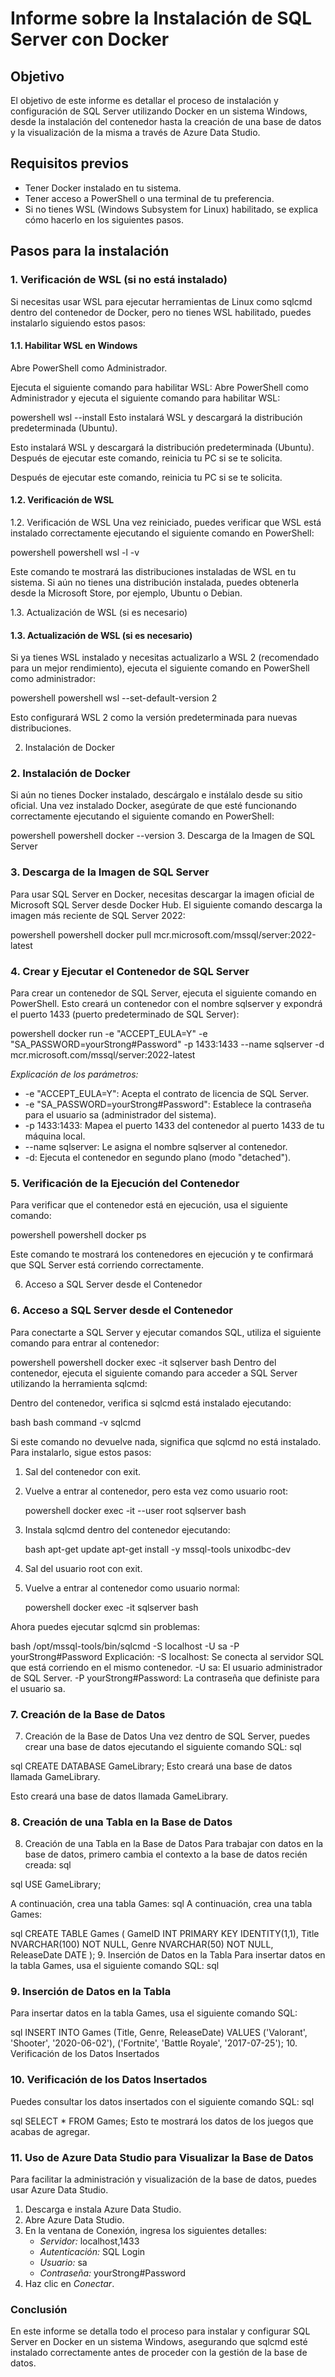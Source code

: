 # Informe sobre la Instalación de SQL Server con Docker
## Objetivo
El objetivo de este informe es detallar el proceso de instalación y configuración de SQL Server utilizando Docker en un sistema Windows, desde la instalación del contenedor hasta la creación de una base de datos y la visualización de la misma a través de Azure Data Studio.
## Requisitos previos
- Tener Docker instalado en tu sistema.
- Tener acceso a PowerShell o una terminal de tu preferencia.
- Si no tienes WSL (Windows Subsystem for Linux) habilitado, se explica cómo hacerlo en los siguientes pasos.
## Pasos para la instalación
### 1. Verificación de WSL (si no está instalado)
Si necesitas usar WSL para ejecutar herramientas de Linux como sqlcmd dentro del contenedor de Docker, pero no tienes WSL habilitado, puedes instalarlo siguiendo estos pasos:

#### 1.1. Habilitar WSL en Windows

Abre PowerShell como Administrador.

Ejecuta el siguiente comando para habilitar WSL:
Abre PowerShell como Administrador y ejecuta el siguiente comando para habilitar WSL:

powershell
wsl --install
Esto instalará WSL y descargará la distribución predeterminada (Ubuntu).


Esto instalará WSL y descargará la distribución predeterminada (Ubuntu). Después de ejecutar este comando, reinicia tu PC si se te solicita.

Después de ejecutar este comando, reinicia tu PC si se te solicita.
#### 1.2. Verificación de WSL

1.2. Verificación de WSL
Una vez reiniciado, puedes verificar que WSL está instalado correctamente ejecutando el siguiente comando en PowerShell:

powershell
powershell
wsl -l -v


Este comando te mostrará las distribuciones instaladas de WSL en tu sistema. Si aún no tienes una distribución instalada, puedes obtenerla desde la Microsoft Store, por ejemplo, Ubuntu o Debian.

1.3. Actualización de WSL (si es necesario)
#### 1.3. Actualización de WSL (si es necesario)

Si ya tienes WSL instalado y necesitas actualizarlo a WSL 2 (recomendado para un mejor rendimiento), ejecuta el siguiente comando en PowerShell como administrador:

powershell
powershell
wsl --set-default-version 2


Esto configurará WSL 2 como la versión predeterminada para nuevas distribuciones.

2. Instalación de Docker
### 2. Instalación de Docker

Si aún no tienes Docker instalado, descárgalo e instálalo desde su sitio oficial. Una vez instalado Docker, asegúrate de que esté funcionando correctamente ejecutando el siguiente comando en PowerShell:

powershell
powershell
docker --version
3. Descarga de la Imagen de SQL Server


### 3. Descarga de la Imagen de SQL Server

Para usar SQL Server en Docker, necesitas descargar la imagen oficial de Microsoft SQL Server desde Docker Hub. El siguiente comando descarga la imagen más reciente de SQL Server 2022:

powershell
powershell
docker pull mcr.microsoft.com/mssql/server:2022-latest



### 4. Crear y Ejecutar el Contenedor de SQL Server

Para crear un contenedor de SQL Server, ejecuta el siguiente comando en PowerShell. Esto creará un contenedor con el nombre sqlserver y expondrá el puerto 1433 (puerto predeterminado de SQL Server):

powershell
docker run -e "ACCEPT_EULA=Y" -e "SA_PASSWORD=yourStrong#Password" -p 1433:1433 --name sqlserver -d mcr.microsoft.com/mssql/server:2022-latest


*Explicación de los parámetros:*
- -e "ACCEPT_EULA=Y": Acepta el contrato de licencia de SQL Server.
- -e "SA_PASSWORD=yourStrong#Password": Establece la contraseña para el usuario sa (administrador del sistema).
- -p 1433:1433: Mapea el puerto 1433 del contenedor al puerto 1433 de tu máquina local.
- --name sqlserver: Le asigna el nombre sqlserver al contenedor.
- -d: Ejecuta el contenedor en segundo plano (modo "detached").

### 5. Verificación de la Ejecución del Contenedor

Para verificar que el contenedor está en ejecución, usa el siguiente comando:

powershell
powershell
docker ps


Este comando te mostrará los contenedores en ejecución y te confirmará que SQL Server está corriendo correctamente.

6. Acceso a SQL Server desde el Contenedor
### 6. Acceso a SQL Server desde el Contenedor

Para conectarte a SQL Server y ejecutar comandos SQL, utiliza el siguiente comando para entrar al contenedor:

powershell
powershell
docker exec -it sqlserver bash
Dentro del contenedor, ejecuta el siguiente comando para acceder a SQL Server utilizando la herramienta sqlcmd:


Dentro del contenedor, verifica si sqlcmd está instalado ejecutando:

bash
bash
command -v sqlcmd


Si este comando no devuelve nada, significa que sqlcmd no está instalado. Para instalarlo, sigue estos pasos:

1. Sal del contenedor con exit.
2. Vuelve a entrar al contenedor, pero esta vez como usuario root:

   powershell
   docker exec -it --user root sqlserver bash
   

3. Instala sqlcmd dentro del contenedor ejecutando:

   bash
   apt-get update
   apt-get install -y mssql-tools unixodbc-dev
   

4. Sal del usuario root con exit.
5. Vuelve a entrar al contenedor como usuario normal:

   powershell
   docker exec -it sqlserver bash
   

Ahora puedes ejecutar sqlcmd sin problemas:

bash
/opt/mssql-tools/bin/sqlcmd -S localhost -U sa -P yourStrong#Password
Explicación:
-S localhost: Se conecta al servidor SQL que está corriendo en el mismo contenedor.
-U sa: El usuario administrador de SQL Server.
-P yourStrong#Password: La contraseña que definiste para el usuario sa.


### 7. Creación de la Base de Datos

7. Creación de la Base de Datos
Una vez dentro de SQL Server, puedes crear una base de datos ejecutando el siguiente comando SQL:
sql

sql
CREATE DATABASE GameLibrary;
Esto creará una base de datos llamada GameLibrary.


Esto creará una base de datos llamada GameLibrary.

### 8. Creación de una Tabla en la Base de Datos

8. Creación de una Tabla en la Base de Datos
Para trabajar con datos en la base de datos, primero cambia el contexto a la base de datos recién creada:
sql

sql
USE GameLibrary;


A continuación, crea una tabla Games:
sql
A continuación, crea una tabla Games:

sql
CREATE TABLE Games (
    GameID INT PRIMARY KEY IDENTITY(1,1),
    Title NVARCHAR(100) NOT NULL,
    Genre NVARCHAR(50) NOT NULL,
    ReleaseDate DATE
);
9. Inserción de Datos en la Tabla
Para insertar datos en la tabla Games, usa el siguiente comando SQL:
sql


### 9. Inserción de Datos en la Tabla

Para insertar datos en la tabla Games, usa el siguiente comando SQL:

sql
INSERT INTO Games (Title, Genre, ReleaseDate)
VALUES ('Valorant', 'Shooter', '2020-06-02'),
       ('Fortnite', 'Battle Royale', '2017-07-25');
10. Verificación de los Datos Insertados


### 10. Verificación de los Datos Insertados

Puedes consultar los datos insertados con el siguiente comando SQL:
sql

sql
SELECT * FROM Games;
Esto te mostrará los datos de los juegos que acabas de agregar.



### 11. Uso de Azure Data Studio para Visualizar la Base de Datos

Para facilitar la administración y visualización de la base de datos, puedes usar Azure Data Studio.

1. Descarga e instala Azure Data Studio.
2. Abre Azure Data Studio.
3. En la ventana de Conexión, ingresa los siguientes detalles:
   - *Servidor:* localhost,1433
   - *Autenticación:* SQL Login
   - *Usuario:* sa
   - *Contraseña:* yourStrong#Password
4. Haz clic en *Conectar*.

### Conclusión

En este informe se detalla todo el proceso para instalar y configurar SQL Server en Docker en un sistema Windows, asegurando que sqlcmd esté instalado correctamente antes de proceder con la gestión de la base de datos.
